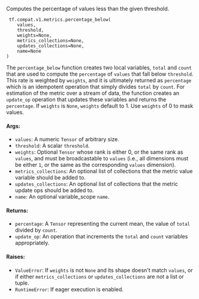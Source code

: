 Computes the percentage of values less than the given threshold.

```
 tf.compat.v1.metrics.percentage_below(
    values,
    threshold,
    weights=None,
    metrics_collections=None,
    updates_collections=None,
    name=None
)
```
The `percentage_below` function creates two local variables, `total` and `count` that are used to compute the `percentage` of `values` that fall below `threshold`. This rate is weighted by `weights`, and it is ultimately returned as `percentage` which is an idempotent operation that simply divides `total` by `count`.
For estimation of the metric over a stream of data, the function creates an `update_op` operation that updates these variables and returns the `percentage`.
If `weights` is `None`, `weights` default to 1. Use `weights` of 0 to mask values.
#### Args:
- `values`: A numeric `Tensor` of arbitrary size.
- `threshold`: A scalar `threshold`.
- `weights`: Optional `Tensor` whose rank is either 0, or the same rank as `values`, and must be broadcastable to `values` (i.e., all dimensions must be either `1`, or the same as the corresponding `values` dimension).
- `metrics_collections`: An optional list of collections that the metric value variable should be added to.
- `updates_collections`: An optional list of collections that the metric update ops should be added to.
- `name`: An optional variable_scope `name`.
#### Returns:
- `percentage`: A `Tensor` representing the current mean, the value of `total` divided by `count`.
- `update_op`: An operation that increments the `total` and `count` variables appropriately.
#### Raises:
- `ValueError`: If `weights` is not `None` and its shape doesn't match `values`, or if either `metrics_collections` or `updates_collections` are not a list or tuple.
- `RuntimeError`: If eager execution is enabled.
